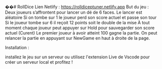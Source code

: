 ��#   R o l l D i c e 
 
Lien Netlify : https://rolldiceptuner.netlify.app
But du jeu : Deux joueurs s’affrontent pour lancer un dé de 6 faces. Le lancer est aléatoire
Si on tombe sur 1 le joueur perd son score actuel et passe son tour
Si le joueur tombe sur 6 il reçoit 12 points soit le double de la mise
À tout moment chaque joueur peut appuyer sur Hold pour sauvegarder son score actuel (Curent)
Le premier joueur à avoir atteint 100 gagne la partie. On peut relancer la partie en appuyant sur NewGame en haut à droite de la page.

 Installation :

installez le jeu sur un serveur ou utilisez l'extension Live de Vscode pour créer un serveur local et profitez !
